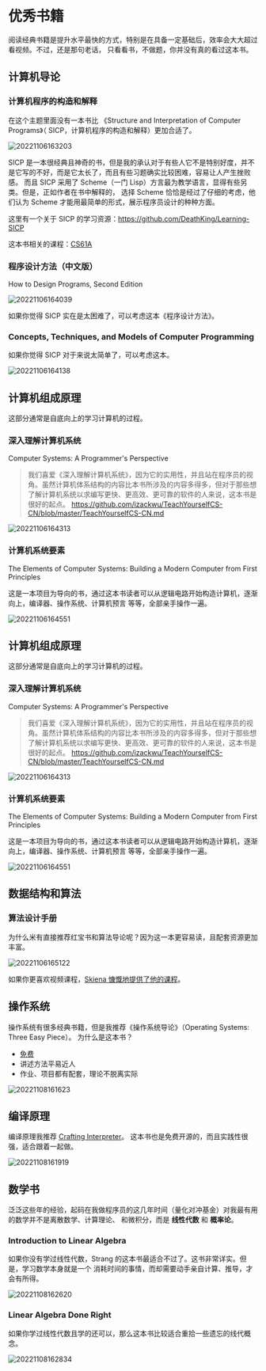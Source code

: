 # 优秀书籍

阅读经典书籍是提升水平最快的方式，特别是在具备一定基础后，效率会大大超过看视频。不过，还是那句老话，
只看看书，不做题，你并没有真的看过这本书。

## 计算机导论

### 计算机程序的构造和解释

在这个主题里面没有一本书比 《Structure and Interpretation of Computer Programs》（ SICP，计算机程序的构造和解释）更加合适了。

![20221106163203](https://raw.githubusercontent.com/wangzhe3224/pic_repo/master/images/20221106163203.png)

SICP 是一本很经典且神奇的书，但是我的承认对于有些人它不是特别好度，并不是它写的不好，而是它太长了，而且有些习题确实比较困难，容易让人产生挫败感。
而且 SICP 采用了 Scheme（一门 Lisp）方言最为教学语言，显得有些另类。但是，正如作者在书中解释的，
选择 Scheme 恰恰是经过了仔细的考虑，他们认为 Scheme 才能用最简单的形式，展示程序员设计的种种方面。

这里有一个关于 SICP 的学习资源：<https://github.com/DeathKing/Learning-SICP>

这本书相关的课程：[CS61A](./core/cs61a.md)

### 程序设计方法（中文版）

How to Design Programs, Second Edition

![20221106164039](https://raw.githubusercontent.com/wangzhe3224/pic_repo/master/images/20221106164039.png)

如果你觉得 SICP 实在是太困难了，可以考虑这本《程序设计方法》。

### Concepts, Techniques, and Models of Computer Programming

如果你觉得 SICP 对于来说太简单了，可以考虑这本。

![20221106164138](https://raw.githubusercontent.com/wangzhe3224/pic_repo/master/images/20221106164138.png)

## 计算机组成原理

这部分通常是自底向上的学习计算机的过程。

### 深入理解计算机系统

Computer Systems: A Programmer's Perspective

> 我们喜爱《深入理解计算机系统》，因为它的实用性，并且站在程序员的视角。虽然计算机体系结构的内容比本书所涉及的内容多得多，但对于那些想了解计算机系统以求编写更快、更高效、更可靠的软件的人来说，这本书是很好的起点。
> https://github.com/izackwu/TeachYourselfCS-CN/blob/master/TeachYourselfCS-CN.md

![20221106164313](https://raw.githubusercontent.com/wangzhe3224/pic_repo/master/images/20221106164313.png)

### 计算机系统要素

The Elements of Computer Systems: Building a Modern Computer from First Principles

这是一本项目为导向的书，通过这本书读者可以从逻辑电路开始构造计算机，逐渐向上，编译器、操作系统、计算机预言
等等，全部亲手操作一遍。

![20221106164551](https://raw.githubusercontent.com/wangzhe3224/pic_repo/master/images/20221106164551.png)

## 计算机组成原理

这部分通常是自底向上的学习计算机的过程。

### 深入理解计算机系统

Computer Systems: A Programmer's Perspective

> 我们喜爱《深入理解计算机系统》，因为它的实用性，并且站在程序员的视角。虽然计算机体系结构的内容比本书所涉及的内容多得多，但对于那些想了解计算机系统以求编写更快、更高效、更可靠的软件的人来说，这本书是很好的起点。
> https://github.com/izackwu/TeachYourselfCS-CN/blob/master/TeachYourselfCS-CN.md

![20221106164313](https://raw.githubusercontent.com/wangzhe3224/pic_repo/master/images/20221106164313.png)

### 计算机系统要素

The Elements of Computer Systems: Building a Modern Computer from First Principles

这是一本项目为导向的书，通过这本书读者可以从逻辑电路开始构造计算机，逐渐向上，编译器、操作系统、计算机预言
等等，全部亲手操作一遍。

![20221106164551](https://raw.githubusercontent.com/wangzhe3224/pic_repo/master/images/20221106164551.png)

## 数据结构和算法

### 算法设计手册

为什么米有直接推荐红宝书和算法导论呢？因为这一本更容易读，且配套资源更加丰富。

![20221106165122](https://raw.githubusercontent.com/wangzhe3224/pic_repo/master/images/20221106165122.png)

如果你更喜欢视频课程，[Skiena 慷慨地提供了他的课程](https://www3.cs.stonybrook.edu/~skiena/373/videos/)。

## 操作系统

操作系统有很多经典书籍，但是我推荐《操作系统导论》（Operating Systems: Three Easy Piece）。
为什么是这本书？

- [免费](https://pages.cs.wisc.edu/~remzi/OSTEP/)
- 讲述方法平易近人
- 作业、项目都有配套，理论不脱离实际

![20221108161623](https://raw.githubusercontent.com/wangzhe3224/pic_repo/master/images/20221108161623.png)

## 编译原理

编译原理我推荐 [Crafting Interpreter](https://craftinginterpreters.com/contents.html)。
这本书也是免费开源的，而且实践性很强，适合跟着一起做。

![20221108161919](https://raw.githubusercontent.com/wangzhe3224/pic_repo/master/images/20221108161919.png)

## 数学书

泛泛这些年的经验，起码在我做程序员的这几年时间（量化对冲基金）对我最有用的数学并不是离散数学、计算理论、
和微积分，而是 **线性代数** 和 **概率论**。

### Introduction to Linear Algebra

如果你没有学过线性代数，Strang 的这本书最适合不过了。这书非常详实。但是，学习数学本身就是一个
消耗时间的事情，而却需要动手亲自计算、推导，才会有所得。

![20221108162620](https://raw.githubusercontent.com/wangzhe3224/pic_repo/master/images/20221108162620.png)

### Linear Algebra Done Right

如果你学过线性代数且学的还可以，那么这本书比较适合重拾一些遗忘的线代概念。

![20221108162834](https://raw.githubusercontent.com/wangzhe3224/pic_repo/master/images/20221108162834.png)
